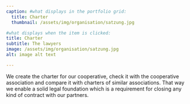 ```yaml
---
caption: #what displays in the portfolio grid:
  title: Charter
  thumbnail: /assets/img/organisation/satzung.jpg

#what displays when the item is clicked:
title: Charter
subtitle: The lawyers
image: /assets/img/organisation/satzung.jpg
alt: image alt text

---
```

We create the charter for our cooperative, check it with the cooperative association and compare it with charters of similar associations. That way we enable a solid legal foundation which is a requirement for closing any kind of contract with our partners.
